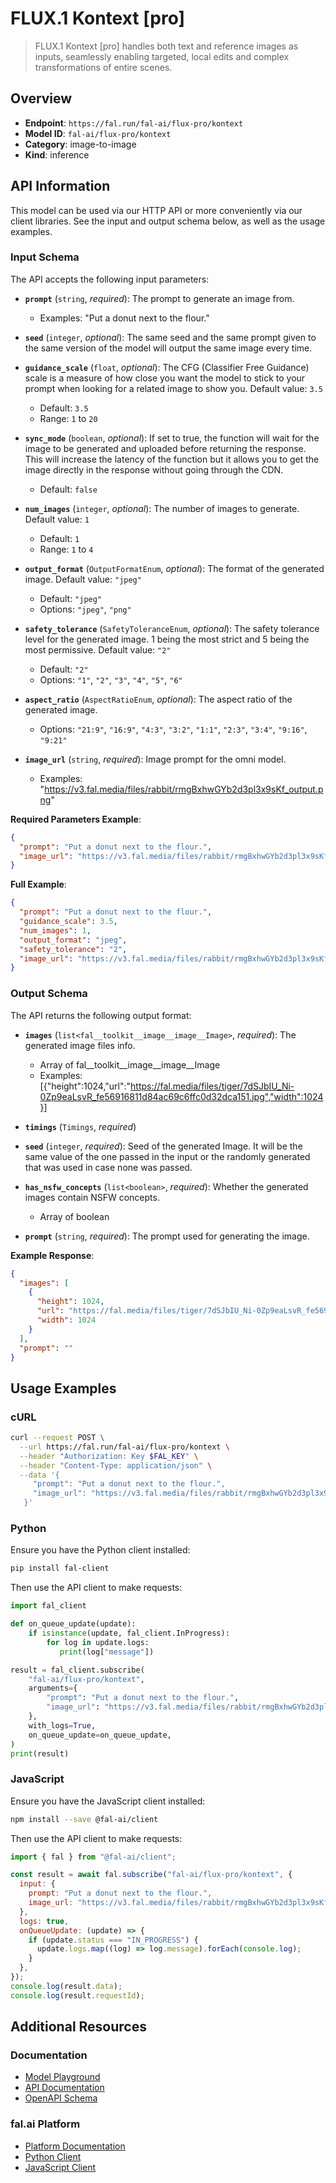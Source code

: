 # FLUX.1 Kontext [pro]

> FLUX.1 Kontext [pro] handles both text and reference images as inputs, seamlessly enabling targeted, local edits and complex transformations of entire scenes.


## Overview

- **Endpoint**: `https://fal.run/fal-ai/flux-pro/kontext`
- **Model ID**: `fal-ai/flux-pro/kontext`
- **Category**: image-to-image
- **Kind**: inference


## API Information

This model can be used via our HTTP API or more conveniently via our client libraries.
See the input and output schema below, as well as the usage examples.


### Input Schema

The API accepts the following input parameters:


- **`prompt`** (`string`, _required_):
  The prompt to generate an image from.
  - Examples: "Put a donut next to the flour."

- **`seed`** (`integer`, _optional_):
  The same seed and the same prompt given to the same version of the model
  will output the same image every time.

- **`guidance_scale`** (`float`, _optional_):
  The CFG (Classifier Free Guidance) scale is a measure of how close you want
  the model to stick to your prompt when looking for a related image to show you. Default value: `3.5`
  - Default: `3.5`
  - Range: `1` to `20`

- **`sync_mode`** (`boolean`, _optional_):
  If set to true, the function will wait for the image to be generated and uploaded
  before returning the response. This will increase the latency of the function but
  it allows you to get the image directly in the response without going through the CDN.
  - Default: `false`

- **`num_images`** (`integer`, _optional_):
  The number of images to generate. Default value: `1`
  - Default: `1`
  - Range: `1` to `4`

- **`output_format`** (`OutputFormatEnum`, _optional_):
  The format of the generated image. Default value: `"jpeg"`
  - Default: `"jpeg"`
  - Options: `"jpeg"`, `"png"`

- **`safety_tolerance`** (`SafetyToleranceEnum`, _optional_):
  The safety tolerance level for the generated image. 1 being the most strict and 5 being the most permissive. Default value: `"2"`
  - Default: `"2"`
  - Options: `"1"`, `"2"`, `"3"`, `"4"`, `"5"`, `"6"`

- **`aspect_ratio`** (`AspectRatioEnum`, _optional_):
  The aspect ratio of the generated image.
  - Options: `"21:9"`, `"16:9"`, `"4:3"`, `"3:2"`, `"1:1"`, `"2:3"`, `"3:4"`, `"9:16"`, `"9:21"`

- **`image_url`** (`string`, _required_):
  Image prompt for the omni model.
  - Examples: "https://v3.fal.media/files/rabbit/rmgBxhwGYb2d3pl3x9sKf_output.png"



**Required Parameters Example**:

```json
{
  "prompt": "Put a donut next to the flour.",
  "image_url": "https://v3.fal.media/files/rabbit/rmgBxhwGYb2d3pl3x9sKf_output.png"
}
```

**Full Example**:

```json
{
  "prompt": "Put a donut next to the flour.",
  "guidance_scale": 3.5,
  "num_images": 1,
  "output_format": "jpeg",
  "safety_tolerance": "2",
  "image_url": "https://v3.fal.media/files/rabbit/rmgBxhwGYb2d3pl3x9sKf_output.png"
}
```


### Output Schema

The API returns the following output format:

- **`images`** (`list<fal__toolkit__image__image__Image>`, _required_):
  The generated image files info.
  - Array of fal__toolkit__image__image__Image
  - Examples: [{"height":1024,"url":"https://fal.media/files/tiger/7dSJbIU_Ni-0Zp9eaLsvR_fe56916811d84ac69c6ffc0d32dca151.jpg","width":1024}]

- **`timings`** (`Timings`, _required_)

- **`seed`** (`integer`, _required_):
  Seed of the generated Image. It will be the same value of the one passed in the
  input or the randomly generated that was used in case none was passed.

- **`has_nsfw_concepts`** (`list<boolean>`, _required_):
  Whether the generated images contain NSFW concepts.
  - Array of boolean

- **`prompt`** (`string`, _required_):
  The prompt used for generating the image.



**Example Response**:

```json
{
  "images": [
    {
      "height": 1024,
      "url": "https://fal.media/files/tiger/7dSJbIU_Ni-0Zp9eaLsvR_fe56916811d84ac69c6ffc0d32dca151.jpg",
      "width": 1024
    }
  ],
  "prompt": ""
}
```


## Usage Examples

### cURL

```bash
curl --request POST \
  --url https://fal.run/fal-ai/flux-pro/kontext \
  --header "Authorization: Key $FAL_KEY" \
  --header "Content-Type: application/json" \
  --data '{
     "prompt": "Put a donut next to the flour.",
     "image_url": "https://v3.fal.media/files/rabbit/rmgBxhwGYb2d3pl3x9sKf_output.png"
   }'
```

### Python

Ensure you have the Python client installed:

```bash
pip install fal-client
```

Then use the API client to make requests:

```python
import fal_client

def on_queue_update(update):
    if isinstance(update, fal_client.InProgress):
        for log in update.logs:
           print(log["message"])

result = fal_client.subscribe(
    "fal-ai/flux-pro/kontext",
    arguments={
        "prompt": "Put a donut next to the flour.",
        "image_url": "https://v3.fal.media/files/rabbit/rmgBxhwGYb2d3pl3x9sKf_output.png"
    },
    with_logs=True,
    on_queue_update=on_queue_update,
)
print(result)
```

### JavaScript

Ensure you have the JavaScript client installed:

```bash
npm install --save @fal-ai/client
```

Then use the API client to make requests:

```javascript
import { fal } from "@fal-ai/client";

const result = await fal.subscribe("fal-ai/flux-pro/kontext", {
  input: {
    prompt: "Put a donut next to the flour.",
    image_url: "https://v3.fal.media/files/rabbit/rmgBxhwGYb2d3pl3x9sKf_output.png"
  },
  logs: true,
  onQueueUpdate: (update) => {
    if (update.status === "IN_PROGRESS") {
      update.logs.map((log) => log.message).forEach(console.log);
    }
  },
});
console.log(result.data);
console.log(result.requestId);
```


## Additional Resources

### Documentation

- [Model Playground](https://fal.ai/models/fal-ai/flux-pro/kontext)
- [API Documentation](https://fal.ai/models/fal-ai/flux-pro/kontext/api)
- [OpenAPI Schema](https://fal.ai/api/openapi/queue/openapi.json?endpoint_id=fal-ai/flux-pro/kontext)

### fal.ai Platform

- [Platform Documentation](https://docs.fal.ai)
- [Python Client](https://docs.fal.ai/clients/python)
- [JavaScript Client](https://docs.fal.ai/clients/javascript)
